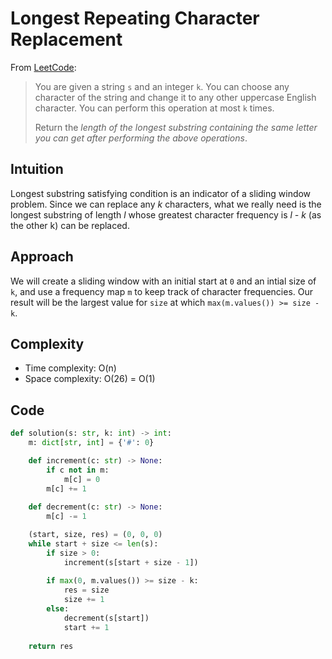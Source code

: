 # Longest Repeating Character Replacement

From [LeetCode](https://leetcode.com/problems/longest-repeating-character-replacement/):

> You are given a string `s` and an integer `k`. You can choose any character of the string and change it to any other uppercase English character. You can perform this operation at most `k` times.
> 
> Return the *length of the longest substring containing the same letter you can get after performing the above operations*.

## Intuition

Longest substring satisfying condition is an indicator of a sliding window problem. Since we can replace any *k* characters, what we really need is the longest substring of length *l* whose greatest character frequency is *l - k* (as the other k) can be replaced.

## Approach

We will create a sliding window with an initial start at `0` and an intial size of `k`, and use a frequency map `m` to keep track of character frequencies. Our result will be the largest value for `size` at which `max(m.values()) >= size - k`.

## Complexity

* Time complexity: O(n)
* Space complexity: O(26) = O(1)

## Code

```python
def solution(s: str, k: int) -> int:
    m: dict[str, int] = {'#': 0}

    def increment(c: str) -> None:
        if c not in m:
            m[c] = 0
        m[c] += 1
    
    def decrement(c: str) -> None:
        m[c] -= 1

    (start, size, res) = (0, 0, 0)
    while start + size <= len(s):
        if size > 0:
            increment(s[start + size - 1])
        
        if max(0, m.values()) >= size - k:
            res = size
            size += 1
        else:
            decrement(s[start])
            start += 1
    
    return res
```
